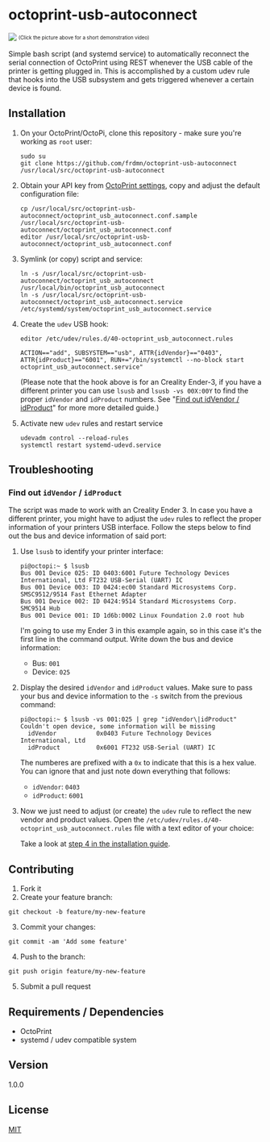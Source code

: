 # octoprint-usb-autoconnect

[![](https://up.frd.mn/nnTh5bQhjn.jpg)](https://up.frd.mn/21aibgyD15.mp4)
<sup><sub>(Click the picture above for a short demonstration video)</sup></sub>

Simple bash script (and systemd service) to automatically reconnect the serial connection of OctoPrint using REST whenever the USB cable of the printer is getting plugged in. This is accomplished by a custom udev rule that hooks into the USB subsystem and gets triggered whenever a certain device is found.

## Installation

1. On your OctoPrint/OctoPi, clone this repository - make sure you're working as `root` user:

    ```shell
    sudo su
    git clone https://github.com/frdmn/octoprint-usb-autoconnect /usr/local/src/octoprint-usb-autoconnect
    ```

2. Obtain your API key from [OctoPrint settings](https://up.frd.mn/Fcjb2ihnru.jpg), copy and adjust the default configuration file:

    ```shell
    cp /usr/local/src/octoprint-usb-autoconnect/octoprint_usb_autoconnect.conf.sample /usr/local/src/octoprint-usb-autoconnect/octoprint_usb_autoconnect.conf
    editor /usr/local/src/octoprint-usb-autoconnect/octoprint_usb_autoconnect.conf
    ``` 

3. Symlink (or copy) script and service:

    ```shell
    ln -s /usr/local/src/octoprint-usb-autoconnect/octoprint_usb_autoconnect /usr/local/bin/octoprint_usb_autoconnect
    ln -s /usr/local/src/octoprint-usb-autoconnect/octoprint_usb_autoconnect.service /etc/systemd/system/octoprint_usb_autoconnect.service
    ```

4. Create the `udev` USB hook:

    ```shell
    editor /etc/udev/rules.d/40-octoprint_usb_autoconnect.rules
    ```

    ```
    ACTION=="add", SUBSYSTEM=="usb", ATTR{idVendor}=="0403", ATTR{idProduct}=="6001", RUN+="/bin/systemctl --no-block start octoprint_usb_autoconnect.service"
    ```

    (Please note that the hook above is for an Creality Ender-3, if you have a different printer you can use `lsusb` and `lsusb -vs 00X:00Y` to find the proper `idVendor` and `idProduct` numbers. See "[Find out idVendor / idProduct](#find-out-idvendor--idproduct)" for more more detailed guide.)

5. Activate new `udev` rules and restart service

    ```shell
    udevadm control --reload-rules
    systemctl restart systemd-udevd.service
    ```

## Troubleshooting

### Find out `idVendor` / `idProduct`

The script was made to work with an Creality Ender 3. In case you have a different printer, you might have to adjust the `udev` rules to reflect the proper information of your printers USB interface. Follow the steps below to find out the bus and device information of said port:

1. Use `lsusb` to identify your printer interface:

	```shell
	pi@octopi:~ $ lsusb
	Bus 001 Device 025: ID 0403:6001 Future Technology Devices International, Ltd FT232 USB-Serial (UART) IC
	Bus 001 Device 003: ID 0424:ec00 Standard Microsystems Corp. SMSC9512/9514 Fast Ethernet Adapter
	Bus 001 Device 002: ID 0424:9514 Standard Microsystems Corp. SMC9514 Hub
	Bus 001 Device 001: ID 1d6b:0002 Linux Foundation 2.0 root hub
	```
	
	I'm going to use my Ender 3 in this example again, so in this case it's the first line in the command output. Write down the bus and device information:
	
	- Bus: `001`
	- Device: `025`

2. Display the desired `idVendor` and `idProduct` values. Make sure to pass your bus and device information to the `-s` switch from the previous command:

	```shell
	pi@octopi:~ $ lsusb -vs 001:025 | grep "idVendor\|idProduct"
	Couldn't open device, some information will be missing
	  idVendor           0x0403 Future Technology Devices International, Ltd
	  idProduct          0x6001 FT232 USB-Serial (UART) IC
	```
	
	The numberes are prefixed with a `0x` to indicate that this is a hex value. You can ignore that and just note down everything that follows:
	
	- `idVendor`: `0403`
	- `idProduct`: `6001`

3. Now we just need to adjust (or create) the `udev` rule to reflect the new vendor and product values. Open the `/etc/udev/rules.d/40-octoprint_usb_autoconnect.rules` file with a text editor of your choice:


	Take a look at [step 4 in the installation guide](#installation).

## Contributing

1. Fork it
2. Create your feature branch:

```shell
git checkout -b feature/my-new-feature
```

3. Commit your changes:

```shell
git commit -am 'Add some feature'
```

4. Push to the branch:

```shell
git push origin feature/my-new-feature
```

5. Submit a pull request

## Requirements / Dependencies

* OctoPrint
* systemd / udev compatible system

## Version

1.0.0

## License

[MIT](LICENSE)
